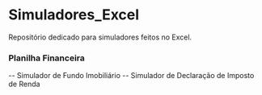 # Simuladores_Excel
Repositório dedicado para simuladores feitos no Excel.


### Planilha Financeira
 -- Simulador de Fundo Imobiliário
 -- Simulador de Declaração de Imposto de Renda
